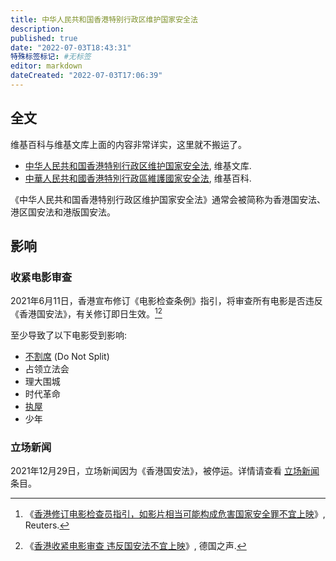 ```yaml
---
title: 中华人民共和国香港特别行政区维护国家安全法
description:
published: true
date: "2022-07-03T18:43:31"
特殊标签标记: #无标签
editor: markdown
dateCreated: "2022-07-03T17:06:39"
---
```


## 全文

维基百科与维基文库上面的内容非常详实，这里就不搬运了。

+   [中华人民共和国香港特别行政区维护国家安全法](https://zh.wikisource.org/wiki/中华人民共和国香港特别行政区维护国家安全法), 维基文库.
+   [中華人民共和國香港特別行政區維護國家安全法](https://zh.wikipedia.org/zh/中華人民共和國香港特別行政區維護國家安全法), 维基百科.

《中华人民共和国香港特别行政区维护国家安全法》通常会被简称为香港国安法、港区国安法和港版国安法。

## 影响

### 收紧电影审查

2021年6月11日，香港宣布修订《电影检查条例》指引，将审查所有电影是否违反《香港国安法》，有关修订即日生效。[^rt611][^57857570]

[^rt611]: 《[香港修订电影检查员指引，如影片相当可能构成危害国家安全罪不宜上映](https://web.archive.org/web/20210612013733if_/https://www.reuters.com/article/香港修订电影检查员指引，如影片相当可能构成危害国家安全罪不宜上映-idCNL3S2NT198)》, Reuters.

[^57857570]: 《[香港收紧电影审查 违反国安法不宜上映](https://web.archive.org/web/20210628020553/https://www.dw.com/zh/香港收紧电影审查-违反国安法不宜上映/a-57857570)》, 德国之声.

至少导致了以下电影受到影响:

+   [不割席][] (Do Not Split)
+   占领立法会
+   理大围城
+   时代革命
+   [执屋](/video/执屋.md)
+   少年

[不割席]: /video/93rd_Academy_Awards.md

### 立场新闻

2021年12月29日，立场新闻因为《香港国安法》，被停运。详情请查看 [立场新闻][] 条目。

[立场新闻]: /company/立场新闻.md

